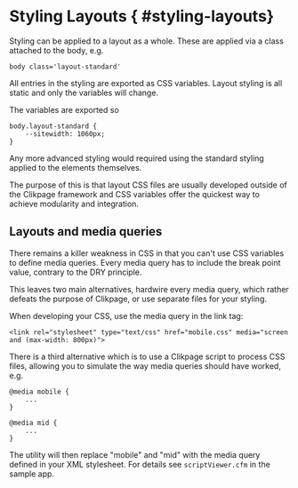 # Styling Layouts { #styling-layouts}

Styling can be applied to a layout as a whole. These are applied via a class attached to the body, e.g.

    body class='layout-standard'

All entries in the styling are exported as CSS variables. Layout styling is all static and only the variables will change.

The variables are exported so

    body.layout-standard {
        --sitewidth: 1060px;
    }

Any more advanced styling would required using the standard styling applied to the elements themselves.

The purpose of this is that layout CSS files are usually developed outside of the Clikpage framework and CSS variables offer the quickest way to achieve modularity and integration.

## Layouts and media queries

There remains a killer weakness in CSS in that you can't use CSS variables to define media queries. Every media query has to include the break point value, contrary to the DRY principle. 

This leaves two main alternatives, hardwire every media query, which rather defeats the purpose of Clikpage, or use separate files for your styling.

When developing your CSS, use the media query in the link tag:

    <link rel="stylesheet" type="text/css" href="mobile.css" media="screen and (max-width: 800px)">

There is a third alternative which is to use a Clikpage script to process CSS files, allowing you to simulate the way media queries should have worked, e.g.

    @media mobile {
        ...
    }

    @media mid {
        ...
    }

The utility will then replace "mobile" and "mid" with the media query defined in your XML stylesheet. For details see `scriptViewer.cfm` in the sample app.


















